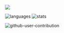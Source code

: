 
 
![](https://github-profile-summary-cards.vercel.app/api/cards/profile-details?username=jasmine-tokudome&theme=vue)


![languages](https://github.com/jasmine-tokudome/jasmine-tokudome/assets/103996128/ebed2290-2cdd-48a2-b927-429539bc8ca9)
![stats](https://github.com/jasmine-tokudome/jasmine-tokudome/assets/103996128/daed056b-d168-4736-a14c-3a7c0516fa96)

![github-user-contribution](https://github.com/jasmine-tokudome/jasmine-tokudome/assets/103996128/1701a450-9fde-4c19-a650-29e93f175652)


<!--START_SECTION:waka-->
<!--END_SECTION:waka-->

<!--
**jasmine-tokudome/jasmine-tokudome** is a ✨ _special_ ✨ repository because its `README.md` (this file) appears on your GitHub profile.

Here are 
some ideas to get you started:

- 🔭 I’m currently working on ...
- 🌱 I’m currently learning ...
- 👯 I’m looking to collaborate on ...
- 🤔 I’m looking for help with ...
- 💬 Ask me about ...
- 📫 How to reach me: ...
- 😄 Pronouns: ...
- ⚡ Fun fact: ...
-->
